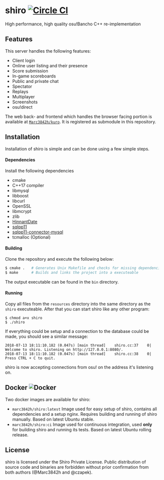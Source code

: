 # shiro [![Circle CI](https://img.shields.io/circleci/token/2f51bb1a72234696bbc4644894b40dd3687253dd/project/github/Marc3842h/shiro/master.svg?logo=circleci)](https://circleci.com/gh/Marc3842h/shiro)

High performance, high quality osu!Bancho C++ re-implementation

## Features

This server handles the following features:

* Client login
* Online user listing and their presence
* Score submission
* In-game scoreboards
* Public and private chat
* Spectator
* Replays
* Multiplayer
* Screenshots
* osu!direct

The web back- and frontend which handles the browser facing portion
is available at [`Marc3842h/kuro`](https://github.com/Marc3842h/kuro).
It is registered as submodule in this repository.

## Installation

Installation of shiro is simple and can be done using a few simple steps.

#### Dependencies

Install the following dependencies

* cmake
* C++17 compiler
* libmysql
* libboost
* libcurl
* OpenSSL
* libmcrypt
* zlib
* [HinnantDate](https://github.com/HowardHinnant/date)
* [sqlpp11](https://github.com/rbock/sqlpp11)
* [sqlpp11-connector-mysql](https://github.com/rbock/sqlpp11-connector-mysql)
* tcmalloc (Optional)

#### Building

Clone the repository and execute the following below:

```bash
$ cmake .   # Generates Unix Makefile and checks for missing dependencies
$ make      # Builds and links the project into a executeable
```

The output executable can be found in the `bin` directory.

#### Running

Copy all files from the `resources` directory into
the same directory as the `shiro` executeable. After that
you can start shiro like any other program:

```
$ chmod a+x shiro
$ ./shiro
```

If everything could be setup and a connection to the database could be made,
you should see a similar message:

```
2018-07-13 18:11:10.182 (0.047s) [main thread]    shiro.cc:37    0| Welcome to shiro. Listening on http://127.0.0.1:8080/.
2018-07-13 18:11:10.182 (0.047s) [main thread]    shiro.cc:38    0| Press CTRL + C to quit.
```

shiro is now accepting connections from osu! on the address
it's listening on.

## Docker ![Docker](https://img.shields.io/docker/pulls/marc3842h/shiro.svg)

Two docker images are available for shiro:

* `marc3842h/shiro:latest` Image used for easy setup of shiro, contains all dependencies and a setup nginx. Requires building and running of shiro manually. Based on latest Ubuntu stable.
* `marc3842h/shiro:ci` Image used for continuous integration, used **only** for building shiro and running its tests. Based on latest Ubuntu rolling release.

## License

shiro is licensed under the Shiro Private License. Public
distribution of source code and binaries are forbidden
without prior confirmation from both authors (@Marc3842h and @czapek).
